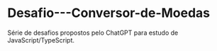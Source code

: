 # Desafio---Conversor-de-Moedas
Série de desafios propostos pelo ChatGPT para estudo de JavaScript/TypeScript.
